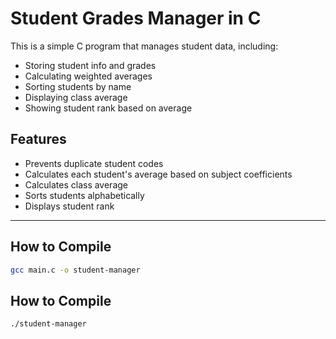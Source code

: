 #  Student Grades Manager in C

This is a simple C program that manages student data, including:
- Storing student info and grades
- Calculating weighted averages
- Sorting students by name
- Displaying class average
- Showing student rank based on average

##  Features

- Prevents duplicate student codes
- Calculates each student's average based on subject coefficients
- Calculates class average
- Sorts students alphabetically
- Displays student rank

---

##  How to Compile

```bash
gcc main.c -o student-manager
````

##  How to Compile

```bash
./student-manager
````
